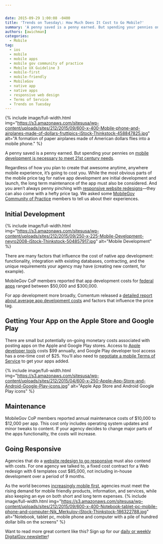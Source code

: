 ```yaml
---


date: 2015-09-29 1:00:08 -0400
title: 'Trends on Tuesday\: How Much Does It Cost to Go Mobile?'
summary: 'A penny saved is a penny earned. But spending your pennies on mobile development is necessary to meet 21st century needs. Regardless of how you plan to create that awesome anytime, anywhere mobile experience, it&rsquo;s going to cost you. While the most obvious parts of the mobile price tag for native app development are initial'
authors: [awichman]
categories:
  - Mobile
tag:
  - ios
  - mobile
  - mobile apps
  - mobile gov community of practice
  - Mobile UX Guideline 3
  - mobile-first
  - mobile-friendly
  - MobileGov
  - native app
  - native apps
  - responsive web design
  - Terms of Service
  - Trends on Tuesday
---
```



{% include image/full-width.html img="https://s3.amazonaws.com/sitesusa/wp-content/uploads/sites/212/2015/09/600-x-400-Mobile-phone-and-airplanes-made-of-dollars-fruttipics-iStock-Thinkstock-458847825.jpg" alt="A formation of paper airplanes made of American dollars flies into a mobile phone." %} 

A penny saved is a penny earned. But spending your pennies on [mobile development is necessary to meet 21st century needs](https://www.WHATEVER/2015/09/15/trends-on-tuesday-the-mobile-internet-is-dead-long-live-the-mobile-internet/).

Regardless of how you plan to create that awesome anytime, anywhere mobile experience, it’s going to cost you. While the most obvious parts of the mobile price tag for native app development are initial development and launch, the long term maintenance of the app must also be considered. And you aren’t always penny pinching with [responsive website redesigns](https://www.WHATEVER/2014/03/24/why-go-responsive-heres-what-feds-are-saying/)—they can also come with a hefty price tag. We asked some [MobileGov Community of Practice](https://www.WHATEVER/communities/mobile/) members to tell us about their experiences.

## Initial Development 
{% include image/full-width.html img="https://s3.amazonaws.com/sitesusa/wp-content/uploads/sites/212/2015/09/250-x-225-Mobile-Development-neyro2008-iStock-Thinkstock-504857917.jpg" alt="Mobile Development" %} 

There are many factors that influence the cost of native app development: functionality, integration with existing databases, contracting, and the unique requirements your agency may have (creating new content, for example).

MobileGov CoP members reported that app development costs for [federal apps](https://www.usa.gov/mobile-apps) ranged between $50,000 and $300,000.

For app development more broadly, Comentum released a [detailed report about average app development costs](http://www.comentum.com/mobile-app-development-cost.html) and factors that influence the price tag.

## Getting Your App on the Apple Store and Google Play

There are small but potentially on-going monetary costs associated with posting apps on the Apple and Google Play stores. Access to [Apple developer tools](https://www.WHATEVER/2013/05/30/apples-ios-terms-of-service-developer-program-license-agreement/) costs $99 annually, and Google Play developer tool access has a one-time cost of $25. You’ll also need to [negotiate a mobile Terms of Service](https://www.WHATEVER/2015/09/25/negotiating-a-mobile-terms-of-service-agreement/) to get your apps added.


{% include image/full-width.html img="https://s3.amazonaws.com/sitesusa/wp-content/uploads/sites/212/2015/04/600-x-250-Apple-App-Store-and-Android-Google-Play-icons.jpg" alt="Apple App Store and Android Google Play icons" %}

## Maintenance

MobileGov CoP members reported annual maintenance costs of $10,000 to $12,000 per app. This cost only includes operating system updates and minor tweaks to content. If your agency decides to change major parts of the apps functionality, the costs will increase.

## Going Responsive

Agencies that do a [website redesign to go responsive](https://www.WHATEVER/2015/02/12/building-brick-by-brick-ed-govs-website-redesign-and-mobile-implementation/) must also contend with costs. For one agency we talked to, a fixed cost contract for a Web redesign with 6 templates cost $85,000, not including in-house development over a period of 9 months.

As the world becomes [increasingly mobile first](https://www.WHATEVER/2015/05/05/trends-on-tuesday-u-s-mobile-only-internet-users-now-outnumber-desktop-only-users/), agencies must meet the rising demand for mobile friendly products, information, and services, while also keeping an eye on both short and long term expenses. 
{% include image/full-width.html img="https://s3.amazonaws.com/sitesusa/wp-content/uploads/sites/212/2015/09/600-x-400-Notebook-tablet-pc-mobile-phone-and-computer-Nik_Merkulov-iStock-Thinkstock-186322788.jpg" alt="Notebook, tablet pc, mobile phone and computer with a pile of hundred dollar bills on the screens" %} 

Want to read more great content like this? Sign up for our <a href="https://public.govdelivery.com/accounts/USHOWTO/subscriber/new" target="_blank">daily or weekly DigitalGov newsletter</a>!